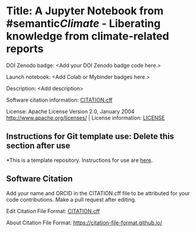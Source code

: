 # Title: A Jupyter Notebook from #semantic*Climate* - Liberating knowledge from climate-related reports

DOI Zenodo badge: \<Add your DOI Zenodo badge code here.\>

Launch notebook: \<Add Colab or Mybinder badges here.\>

Description: \<Add description\> 

Software citation information: [CITATION.cff](CITATION.cff)

License: Apache License Version 2.0, January 2004 http://www.apache.org/licenses/ | License information: [LICENSE](LICENSE)

## Instructions for Git template use: Delete this section after use

*This is a template repository. Instructions for use are [here](https://github.com/semanticClimate/Research-Catalogue/wiki/Cataloging-Colab-Notebooks).

## Software Citation

Add your name and ORCID in the CITATION.cff file to be attributed for your code contributions. Make a pull request after editing.

Edit Citation File Format: [CITATION.cff](CITATION.cff)

About Citation File Format: https://citation-file-format.github.io/








